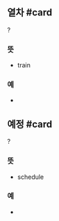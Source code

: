 ## 열차 #card
?
### 뜻
- train
### 예
-
<!--SR:!2024-08-28,16,292-->

## 예정 #card
?
### 뜻
- schedule
### 예
-
<!--SR:!2024-09-12,2,250-->
